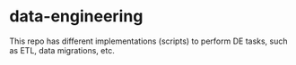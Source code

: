 # data-engineering
This repo has different implementations (scripts) to perform DE tasks, such as ETL, data migrations, etc.
